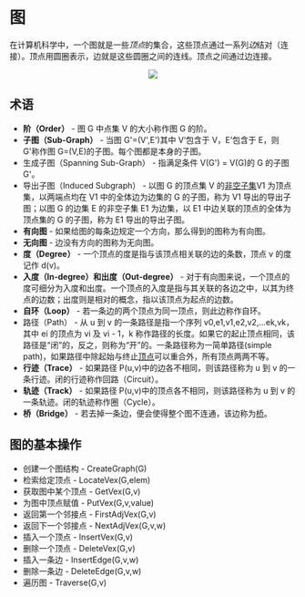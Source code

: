 # 图

在计算机科学中，一个图就是一些*顶点*的集合，这些顶点通过一系列*边*结对（连接）。顶点用圆圈表示，边就是这些圆圈之间的连线。顶点之间通过边连接。

<div align="center"><img src="http://dunwu.test.upcdn.net/images/data-structure/graph/graph.png!zp"/></div>

## 术语

- **阶（Order）** - 图 G 中点集 V 的大小称作图 G 的阶。
- **子图（Sub-Graph）** - 当图 G'=(V',E')其中 V‘包含于 V，E’包含于 E，则 G'称作图 G=(V,E)的子图。每个图都是本身的子图。
- 生成子图（Spanning Sub-Graph） - 指满足条件 V(G') = V(G)的 G 的子图 G'。
- 导出子图（Induced Subgraph） - 以图 G 的顶点集 V 的[非空子集](https://baike.baidu.com/item/%E9%9D%9E%E7%A9%BA%E5%AD%90%E9%9B%86/10180460)V1 为顶点集，以两端点均在 V1 中的全体边为边集的 G 的子图，称为 V1 导出的导出子图；以图 G 的边集 E 的非空子集 E1 为边集，以 E1 中边关联的顶点的全体为顶点集的 G 的子图，称为 E1 导出的导出子图。
- **有向图** - 如果给图的每条边规定一个方向，那么得到的图称为有向图。
- **无向图** - 边没有方向的图称为无向图。
- **度（Degree）** - 一个顶点的度是指与该顶点相关联的边的条数，顶点 v 的度记作 d(v)。
- **入度（In-degree）**和**出度（Out-degree）** - 对于有向图来说，一个顶点的度可细分为入度和出度。一个顶点的入度是指与其关联的各边之中，以其为终点的边数；出度则是相对的概念，指以该顶点为起点的边数。
- **自环（Loop）** - 若一条边的两个顶点为同一顶点，则此边称作自环。
- 路径（Path） - 从 u 到 v 的一条路径是指一个序列 v0,e1,v1,e2,v2,...ek,vk，其中 ei 的顶点为 vi 及 vi - 1，k 称作路径的长度。如果它的起止顶点相同，该路径是“闭”的，反之，则称为“开”的。一条路径称为一简单路径(simple path)，如果路径中除起始与终止[顶点](https://baike.baidu.com/item/%E9%A1%B6%E7%82%B9)可以重合外，所有顶点两两不等。
- **行迹（Trace）** - 如果路径 P(u,v)中的边各不相同，则该路径称为 u 到 v 的一条行迹。闭的行迹称作回路（Circuit）。
- **轨迹（Track）** - 如果路径 P(u,v)中的顶点各不相同，则该路径称为 u 到 v 的一条轨迹。闭的轨迹称作圈（Cycle）。
- **桥（Bridge）** - 若去掉一条边，便会使得整个图不连通，该边称为[桥](https://baike.baidu.com/item/%E6%A1%A5)。

## 图的基本操作

- 创建一个图结构 - CreateGraph(G)
- 检索给定顶点 - LocateVex(G,elem)
- 获取图中某个顶点 - GetVex(G,v)
- 为图中顶点赋值 - PutVex(G,v,value)
- 返回第一个邻接点 - FirstAdjVex(G,v)
- 返回下一个邻接点 - NextAdjVex(G,v,w)
- 插入一个顶点 - InsertVex(G,v)
- 删除一个顶点 - DeleteVex(G,v)
- 插入一条边 - InsertEdge(G,v,w)
- 删除一条边 - DeleteEdge(G,v,w)
- 遍历图 - Traverse(G,v)
